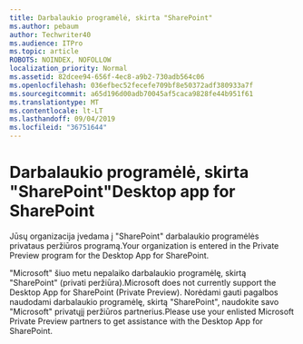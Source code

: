 ```yaml
---
title: Darbalaukio programėlė, skirta "SharePoint"
ms.author: pebaum
author: Techwriter40
ms.audience: ITPro
ms.topic: article
ROBOTS: NOINDEX, NOFOLLOW
localization_priority: Normal
ms.assetid: 82dcee94-656f-4ec8-a9b2-730adb564c06
ms.openlocfilehash: 036efbec52fecefe709bf8e50372adf380933a7f
ms.sourcegitcommit: a65d196d00adb70045af5caca9828fe44b951f61
ms.translationtype: MT
ms.contentlocale: lt-LT
ms.lasthandoff: 09/04/2019
ms.locfileid: "36751644"
---
```

# <a name="desktop-app-for-sharepoint"></a><span data-ttu-id="4a1c6-102">Darbalaukio programėlė, skirta "SharePoint"</span><span class="sxs-lookup"><span data-stu-id="4a1c6-102">Desktop app for SharePoint</span></span>

<span data-ttu-id="4a1c6-103">Jūsų organizacija įvedama į "SharePoint" darbalaukio programėlės privataus peržiūros programą.</span><span class="sxs-lookup"><span data-stu-id="4a1c6-103">Your organization is entered in the Private Preview program for the Desktop App for SharePoint.</span></span>

<span data-ttu-id="4a1c6-104">"Microsoft" šiuo metu nepalaiko darbalaukio programėlę, skirtą "SharePoint" (privati peržiūra).</span><span class="sxs-lookup"><span data-stu-id="4a1c6-104">Microsoft does not currently support the Desktop App for SharePoint (Private Preview).</span></span> <span data-ttu-id="4a1c6-105">Norėdami gauti pagalbos naudodami darbalaukio programėlę, skirtą "SharePoint", naudokite savo "Microsoft" privatųjį peržiūros partnerius.</span><span class="sxs-lookup"><span data-stu-id="4a1c6-105">Please use your enlisted Microsoft Private Preview partners to get assistance with the Desktop App for SharePoint.</span></span>

